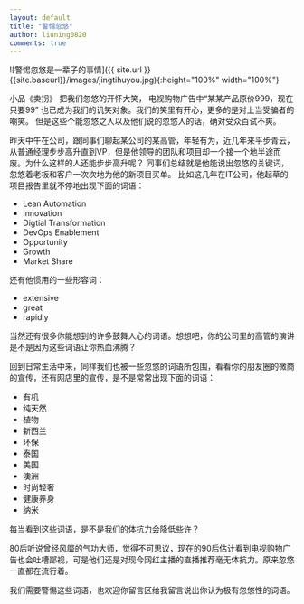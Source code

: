 ```yaml
---
layout: default
title: "警惕忽悠"
author: liuning0820
comments: true
---
```


![警惕忽悠是一辈子的事情]({{ site.url }}{{site.baseurl}}/images/jingtihuyou.jpg){:height="100%" width="100%"}

小品《卖拐》 把我们忽悠的开怀大笑， 电视购物广告中“某某产品原价999，现在只要99” 也已成为我们的讥笑对象。我们的笑里有开心，更多的是对上当受骗者的嘲笑。
但是这些个能忽悠之人以及他们说的忽悠人的话，确对受众百试不爽。

昨天中午在公司，跟同事们聊起某公司的某高管，年轻有为，近几年来平步青云，从普通经理步步高升直到VP，但是他领导的团队和项目却一个接一个地半途而废。为什么这样的人还能步步高升呢？ 同事们总结就是他能说出忽悠的关键词，忽悠着老板和客户一次次地为他的新项目买单。 比如这几年在IT公司，他起草的项目报告里就不停地出现下面的词语：

- Lean Automation
- Innovation
- Digtial Transformation
- DevOps Enablement
- Opportunity
- Growth
- Market Share

还有他惯用的一些形容词：

- extensive
- great
- rapidly

当然还有很多你能想到的许多鼓舞人心的词语。想想吧，你的公司里的高管的演讲是不是因为这些词语让你热血沸腾？

回到日常生活中来，同样我们也被一些忽悠的词语所包围，看看你的朋友圈的微商的宣传，还有网店里的宣传，是不是常常出现下面的词语：

- 有机
- 纯天然
- 植物
- 新西兰
- 环保
- 泰国
- 美国
- 澳洲
- 时尚轻奢
- 健康养身
- 纳米

每当看到这些词语，是不是我们的体抗力会降低些许？

80后听说曾经风靡的气功大师，觉得不可思议，现在的90后估计看到电视购物广告也会吐槽鄙视，可是他们还是对现今网红主播的直播推荐毫无体抗力。原来忽悠一直都在流行着。

我们需要警惕这些词语，也欢迎你留言区给我留言说出你认为极有忽悠性的词语。
